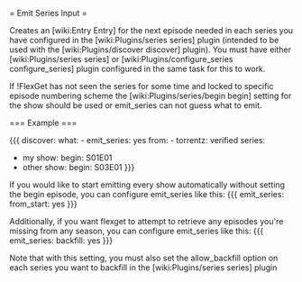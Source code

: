 = Emit Series Input =

Creates an [wiki:Entry Entry] for the next episode needed in each series you have configured in the [wiki:Plugins/series series] plugin (intended to be used with the [wiki:Plugins/discover discover] plugin). You must have either [wiki:Plugins/series series] or [wiki:Plugins/configure_series configure_series] plugin configured in the same task for this to work. 

If !FlexGet has not seen the series for some time and locked to specific episode numbering scheme the [wiki:Plugins/series/begin begin] setting for the show should be used or emit_series can not guess what to emit.

=== Example ===

{{{
discover:
  what:
    - emit_series: yes
  from:
    - torrentz: verified
series:
  - my show:
      begin: S01E01
  - other show:
      begin: S03E01
}}}

If you would like to start emitting every show automatically without setting the begin episode, you can configure emit_series like this:
{{{
emit_series:
  from_start: yes
}}}

Additionally, if you want flexget to attempt to retrieve any episodes you're missing from any season, you can configure emit_series like this:
{{{
emit_series:
  backfill: yes
}}}

Note that with this setting, you must also set the allow_backfill option on each series you want to backfill in the [wiki:Plugins/series series] plugin